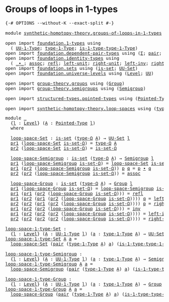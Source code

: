 # Groups of loops in 1-types

<pre class="Agda"><a id="39" class="Symbol">{-#</a> <a id="43" class="Keyword">OPTIONS</a> <a id="51" class="Pragma">--without-K</a> <a id="63" class="Pragma">--exact-split</a> <a id="77" class="Symbol">#-}</a>

<a id="82" class="Keyword">module</a> <a id="89" href="synthetic-homotopy-theory.groups-of-loops-in-1-types.html" class="Module">synthetic-homotopy-theory.groups-of-loops-in-1-types</a> <a id="142" class="Keyword">where</a>

<a id="149" class="Keyword">open</a> <a id="154" class="Keyword">import</a> <a id="161" href="foundation.1-types.html" class="Module">foundation.1-types</a> <a id="180" class="Keyword">using</a>
  <a id="188" class="Symbol">(</a> <a id="190" href="foundation-core.1-types.html#720" class="Function">UU-1-Type</a><a id="199" class="Symbol">;</a> <a id="201" href="foundation-core.1-types.html#792" class="Function">type-1-Type</a><a id="212" class="Symbol">;</a> <a id="214" href="foundation-core.1-types.html#869" class="Function">is-1-type-type-1-Type</a><a id="235" class="Symbol">)</a>
<a id="237" class="Keyword">open</a> <a id="242" class="Keyword">import</a> <a id="249" href="foundation.dependent-pair-types.html" class="Module">foundation.dependent-pair-types</a> <a id="281" class="Keyword">using</a> <a id="287" class="Symbol">(</a><a id="288" href="foundation-core.dependent-pair-types.html#502" class="Record">Σ</a><a id="289" class="Symbol">;</a> <a id="291" href="foundation-core.dependent-pair-types.html#575" class="InductiveConstructor">pair</a><a id="295" class="Symbol">;</a> <a id="297" href="foundation-core.dependent-pair-types.html#592" class="Field">pr1</a><a id="300" class="Symbol">;</a> <a id="302" href="foundation-core.dependent-pair-types.html#604" class="Field">pr2</a><a id="305" class="Symbol">)</a>
<a id="307" class="Keyword">open</a> <a id="312" class="Keyword">import</a> <a id="319" href="foundation.identity-types.html" class="Module">foundation.identity-types</a> <a id="345" class="Keyword">using</a>
  <a id="353" class="Symbol">(</a> <a id="355" href="foundation-core.identity-types.html#1239" class="Function Operator">_∙_</a><a id="358" class="Symbol">;</a> <a id="360" href="foundation-core.identity-types.html#1699" class="Function">assoc</a><a id="365" class="Symbol">;</a> <a id="367" href="foundation-core.identity-types.html#694" class="InductiveConstructor">refl</a><a id="371" class="Symbol">;</a> <a id="373" href="foundation-core.identity-types.html#1828" class="Function">left-unit</a><a id="382" class="Symbol">;</a> <a id="384" href="foundation-core.identity-types.html#1905" class="Function">right-unit</a><a id="394" class="Symbol">;</a> <a id="396" href="foundation-core.identity-types.html#1995" class="Function">left-inv</a><a id="404" class="Symbol">;</a> <a id="406" href="foundation-core.identity-types.html#2081" class="Function">right-inv</a><a id="415" class="Symbol">;</a> <a id="417" href="foundation-core.identity-types.html#1552" class="Function">inv</a><a id="420" class="Symbol">)</a>
<a id="422" class="Keyword">open</a> <a id="427" class="Keyword">import</a> <a id="434" href="foundation.sets.html" class="Module">foundation.sets</a> <a id="450" class="Keyword">using</a> <a id="456" class="Symbol">(</a><a id="457" href="foundation-core.sets.html#1099" class="Function">is-set</a><a id="463" class="Symbol">;</a> <a id="465" href="foundation-core.sets.html#1177" class="Function">UU-Set</a><a id="471" class="Symbol">)</a>
<a id="473" class="Keyword">open</a> <a id="478" class="Keyword">import</a> <a id="485" href="foundation.universe-levels.html" class="Module">foundation.universe-levels</a> <a id="512" class="Keyword">using</a> <a id="518" class="Symbol">(</a><a id="519" href="Agda.Primitive.html#597" class="Postulate">Level</a><a id="524" class="Symbol">;</a> <a id="526" href="foundation-core.universe-levels.html#222" class="Primitive">UU</a><a id="528" class="Symbol">)</a>

<a id="531" class="Keyword">open</a> <a id="536" class="Keyword">import</a> <a id="543" href="group-theory.groups.html" class="Module">group-theory.groups</a> <a id="563" class="Keyword">using</a> <a id="569" class="Symbol">(</a><a id="570" href="group-theory.groups.html#2468" class="Function">Group</a><a id="575" class="Symbol">)</a>
<a id="577" class="Keyword">open</a> <a id="582" class="Keyword">import</a> <a id="589" href="group-theory.semigroups.html" class="Module">group-theory.semigroups</a> <a id="613" class="Keyword">using</a> <a id="619" class="Symbol">(</a><a id="620" href="group-theory.semigroups.html#737" class="Function">Semigroup</a><a id="629" class="Symbol">)</a>

<a id="632" class="Keyword">open</a> <a id="637" class="Keyword">import</a> <a id="644" href="structured-types.pointed-types.html" class="Module">structured-types.pointed-types</a> <a id="675" class="Keyword">using</a> <a id="681" class="Symbol">(</a><a id="682" href="structured-types.pointed-types.html#383" class="Function">Pointed-Type</a><a id="694" class="Symbol">)</a>

<a id="697" class="Keyword">open</a> <a id="702" class="Keyword">import</a> <a id="709" href="synthetic-homotopy-theory.loop-spaces.html" class="Module">synthetic-homotopy-theory.loop-spaces</a> <a id="747" class="Keyword">using</a> <a id="753" class="Symbol">(</a><a id="754" href="synthetic-homotopy-theory.loop-spaces.html#1115" class="Function">type-Ω</a><a id="760" class="Symbol">)</a>
</pre>
<pre class="Agda"><a id="775" class="Keyword">module</a> <a id="782" href="synthetic-homotopy-theory.groups-of-loops-in-1-types.html#782" class="Module">_</a>
  <a id="786" class="Symbol">{</a><a id="787" href="synthetic-homotopy-theory.groups-of-loops-in-1-types.html#787" class="Bound">l</a> <a id="789" class="Symbol">:</a> <a id="791" href="Agda.Primitive.html#597" class="Postulate">Level</a><a id="796" class="Symbol">}</a> <a id="798" class="Symbol">(</a><a id="799" href="synthetic-homotopy-theory.groups-of-loops-in-1-types.html#799" class="Bound">A</a> <a id="801" class="Symbol">:</a> <a id="803" href="structured-types.pointed-types.html#383" class="Function">Pointed-Type</a> <a id="816" href="synthetic-homotopy-theory.groups-of-loops-in-1-types.html#787" class="Bound">l</a><a id="817" class="Symbol">)</a>
  <a id="821" class="Keyword">where</a>
  
  <a id="832" href="synthetic-homotopy-theory.groups-of-loops-in-1-types.html#832" class="Function">loop-space-Set</a> <a id="847" class="Symbol">:</a> <a id="849" href="foundation-core.sets.html#1099" class="Function">is-set</a> <a id="856" class="Symbol">(</a><a id="857" href="synthetic-homotopy-theory.loop-spaces.html#1115" class="Function">type-Ω</a> <a id="864" href="synthetic-homotopy-theory.groups-of-loops-in-1-types.html#799" class="Bound">A</a><a id="865" class="Symbol">)</a> <a id="867" class="Symbol">→</a> <a id="869" href="foundation-core.sets.html#1177" class="Function">UU-Set</a> <a id="876" href="synthetic-homotopy-theory.groups-of-loops-in-1-types.html#787" class="Bound">l</a>
  <a id="880" href="foundation-core.dependent-pair-types.html#592" class="Field">pr1</a> <a id="884" class="Symbol">(</a><a id="885" href="synthetic-homotopy-theory.groups-of-loops-in-1-types.html#832" class="Function">loop-space-Set</a> <a id="900" href="synthetic-homotopy-theory.groups-of-loops-in-1-types.html#900" class="Bound">is-set-Ω</a><a id="908" class="Symbol">)</a> <a id="910" class="Symbol">=</a> <a id="912" href="synthetic-homotopy-theory.loop-spaces.html#1115" class="Function">type-Ω</a> <a id="919" href="synthetic-homotopy-theory.groups-of-loops-in-1-types.html#799" class="Bound">A</a>
  <a id="923" href="foundation-core.dependent-pair-types.html#604" class="Field">pr2</a> <a id="927" class="Symbol">(</a><a id="928" href="synthetic-homotopy-theory.groups-of-loops-in-1-types.html#832" class="Function">loop-space-Set</a> <a id="943" href="synthetic-homotopy-theory.groups-of-loops-in-1-types.html#943" class="Bound">is-set-Ω</a><a id="951" class="Symbol">)</a> <a id="953" class="Symbol">=</a> <a id="955" href="synthetic-homotopy-theory.groups-of-loops-in-1-types.html#943" class="Bound">is-set-Ω</a>

  <a id="967" href="synthetic-homotopy-theory.groups-of-loops-in-1-types.html#967" class="Function">loop-space-Semigroup</a> <a id="988" class="Symbol">:</a> <a id="990" href="foundation-core.sets.html#1099" class="Function">is-set</a> <a id="997" class="Symbol">(</a><a id="998" href="synthetic-homotopy-theory.loop-spaces.html#1115" class="Function">type-Ω</a> <a id="1005" href="synthetic-homotopy-theory.groups-of-loops-in-1-types.html#799" class="Bound">A</a><a id="1006" class="Symbol">)</a> <a id="1008" class="Symbol">→</a> <a id="1010" href="group-theory.semigroups.html#737" class="Function">Semigroup</a> <a id="1020" href="synthetic-homotopy-theory.groups-of-loops-in-1-types.html#787" class="Bound">l</a>
  <a id="1024" href="foundation-core.dependent-pair-types.html#592" class="Field">pr1</a> <a id="1028" class="Symbol">(</a><a id="1029" href="synthetic-homotopy-theory.groups-of-loops-in-1-types.html#967" class="Function">loop-space-Semigroup</a> <a id="1050" href="synthetic-homotopy-theory.groups-of-loops-in-1-types.html#1050" class="Bound">is-set-Ω</a><a id="1058" class="Symbol">)</a> <a id="1060" class="Symbol">=</a> <a id="1062" href="synthetic-homotopy-theory.groups-of-loops-in-1-types.html#832" class="Function">loop-space-Set</a> <a id="1077" href="synthetic-homotopy-theory.groups-of-loops-in-1-types.html#1050" class="Bound">is-set-Ω</a>
  <a id="1088" href="foundation-core.dependent-pair-types.html#592" class="Field">pr1</a> <a id="1092" class="Symbol">(</a><a id="1093" href="foundation-core.dependent-pair-types.html#604" class="Field">pr2</a> <a id="1097" class="Symbol">(</a><a id="1098" href="synthetic-homotopy-theory.groups-of-loops-in-1-types.html#967" class="Function">loop-space-Semigroup</a> <a id="1119" href="synthetic-homotopy-theory.groups-of-loops-in-1-types.html#1119" class="Bound">is-set-Ω</a><a id="1127" class="Symbol">))</a> <a id="1130" href="synthetic-homotopy-theory.groups-of-loops-in-1-types.html#1130" class="Bound">p</a> <a id="1132" href="synthetic-homotopy-theory.groups-of-loops-in-1-types.html#1132" class="Bound">q</a> <a id="1134" class="Symbol">=</a> <a id="1136" href="synthetic-homotopy-theory.groups-of-loops-in-1-types.html#1130" class="Bound">p</a> <a id="1138" href="foundation-core.identity-types.html#1239" class="Function Operator">∙</a> <a id="1140" href="synthetic-homotopy-theory.groups-of-loops-in-1-types.html#1132" class="Bound">q</a>
  <a id="1144" href="foundation-core.dependent-pair-types.html#604" class="Field">pr2</a> <a id="1148" class="Symbol">(</a><a id="1149" href="foundation-core.dependent-pair-types.html#604" class="Field">pr2</a> <a id="1153" class="Symbol">(</a><a id="1154" href="synthetic-homotopy-theory.groups-of-loops-in-1-types.html#967" class="Function">loop-space-Semigroup</a> <a id="1175" href="synthetic-homotopy-theory.groups-of-loops-in-1-types.html#1175" class="Bound">is-set-Ω</a><a id="1183" class="Symbol">))</a> <a id="1186" class="Symbol">=</a> <a id="1188" href="foundation-core.identity-types.html#1699" class="Function">assoc</a>

  <a id="1197" href="synthetic-homotopy-theory.groups-of-loops-in-1-types.html#1197" class="Function">loop-space-Group</a> <a id="1214" class="Symbol">:</a> <a id="1216" href="foundation-core.sets.html#1099" class="Function">is-set</a> <a id="1223" class="Symbol">(</a><a id="1224" href="synthetic-homotopy-theory.loop-spaces.html#1115" class="Function">type-Ω</a> <a id="1231" href="synthetic-homotopy-theory.groups-of-loops-in-1-types.html#799" class="Bound">A</a><a id="1232" class="Symbol">)</a> <a id="1234" class="Symbol">→</a> <a id="1236" href="group-theory.groups.html#2468" class="Function">Group</a> <a id="1242" href="synthetic-homotopy-theory.groups-of-loops-in-1-types.html#787" class="Bound">l</a>
  <a id="1246" href="foundation-core.dependent-pair-types.html#592" class="Field">pr1</a> <a id="1250" class="Symbol">(</a><a id="1251" href="synthetic-homotopy-theory.groups-of-loops-in-1-types.html#1197" class="Function">loop-space-Group</a> <a id="1268" href="synthetic-homotopy-theory.groups-of-loops-in-1-types.html#1268" class="Bound">is-set-Ω</a><a id="1276" class="Symbol">)</a> <a id="1278" class="Symbol">=</a> <a id="1280" href="synthetic-homotopy-theory.groups-of-loops-in-1-types.html#967" class="Function">loop-space-Semigroup</a> <a id="1301" href="synthetic-homotopy-theory.groups-of-loops-in-1-types.html#1268" class="Bound">is-set-Ω</a>
  <a id="1312" href="foundation-core.dependent-pair-types.html#592" class="Field">pr1</a> <a id="1316" class="Symbol">(</a><a id="1317" href="foundation-core.dependent-pair-types.html#592" class="Field">pr1</a> <a id="1321" class="Symbol">(</a><a id="1322" href="foundation-core.dependent-pair-types.html#604" class="Field">pr2</a> <a id="1326" class="Symbol">(</a><a id="1327" href="synthetic-homotopy-theory.groups-of-loops-in-1-types.html#1197" class="Function">loop-space-Group</a> <a id="1344" href="synthetic-homotopy-theory.groups-of-loops-in-1-types.html#1344" class="Bound">is-set-Ω</a><a id="1352" class="Symbol">)))</a> <a id="1356" class="Symbol">=</a> <a id="1358" href="foundation-core.identity-types.html#694" class="InductiveConstructor">refl</a>
  <a id="1365" href="foundation-core.dependent-pair-types.html#592" class="Field">pr1</a> <a id="1369" class="Symbol">(</a><a id="1370" href="foundation-core.dependent-pair-types.html#604" class="Field">pr2</a> <a id="1374" class="Symbol">(</a><a id="1375" href="foundation-core.dependent-pair-types.html#592" class="Field">pr1</a> <a id="1379" class="Symbol">(</a><a id="1380" href="foundation-core.dependent-pair-types.html#604" class="Field">pr2</a> <a id="1384" class="Symbol">(</a><a id="1385" href="synthetic-homotopy-theory.groups-of-loops-in-1-types.html#1197" class="Function">loop-space-Group</a> <a id="1402" href="synthetic-homotopy-theory.groups-of-loops-in-1-types.html#1402" class="Bound">is-set-Ω</a><a id="1410" class="Symbol">))))</a> <a id="1415" href="synthetic-homotopy-theory.groups-of-loops-in-1-types.html#1415" class="Bound">q</a> <a id="1417" class="Symbol">=</a> <a id="1419" href="foundation-core.identity-types.html#1828" class="Function">left-unit</a>
  <a id="1431" href="foundation-core.dependent-pair-types.html#604" class="Field">pr2</a> <a id="1435" class="Symbol">(</a><a id="1436" href="foundation-core.dependent-pair-types.html#604" class="Field">pr2</a> <a id="1440" class="Symbol">(</a><a id="1441" href="foundation-core.dependent-pair-types.html#592" class="Field">pr1</a> <a id="1445" class="Symbol">(</a><a id="1446" href="foundation-core.dependent-pair-types.html#604" class="Field">pr2</a> <a id="1450" class="Symbol">(</a><a id="1451" href="synthetic-homotopy-theory.groups-of-loops-in-1-types.html#1197" class="Function">loop-space-Group</a> <a id="1468" href="synthetic-homotopy-theory.groups-of-loops-in-1-types.html#1468" class="Bound">is-set-Ω</a><a id="1476" class="Symbol">))))</a> <a id="1481" href="synthetic-homotopy-theory.groups-of-loops-in-1-types.html#1481" class="Bound">p</a> <a id="1483" class="Symbol">=</a> <a id="1485" href="foundation-core.identity-types.html#1905" class="Function">right-unit</a>
  <a id="1498" href="foundation-core.dependent-pair-types.html#592" class="Field">pr1</a> <a id="1502" class="Symbol">(</a><a id="1503" href="foundation-core.dependent-pair-types.html#604" class="Field">pr2</a> <a id="1507" class="Symbol">(</a><a id="1508" href="foundation-core.dependent-pair-types.html#604" class="Field">pr2</a> <a id="1512" class="Symbol">(</a><a id="1513" href="synthetic-homotopy-theory.groups-of-loops-in-1-types.html#1197" class="Function">loop-space-Group</a> <a id="1530" href="synthetic-homotopy-theory.groups-of-loops-in-1-types.html#1530" class="Bound">is-set-Ω</a><a id="1538" class="Symbol">)))</a> <a id="1542" class="Symbol">=</a> <a id="1544" href="foundation-core.identity-types.html#1552" class="Function">inv</a>
  <a id="1550" href="foundation-core.dependent-pair-types.html#592" class="Field">pr1</a> <a id="1554" class="Symbol">(</a><a id="1555" href="foundation-core.dependent-pair-types.html#604" class="Field">pr2</a> <a id="1559" class="Symbol">(</a><a id="1560" href="foundation-core.dependent-pair-types.html#604" class="Field">pr2</a> <a id="1564" class="Symbol">(</a><a id="1565" href="foundation-core.dependent-pair-types.html#604" class="Field">pr2</a> <a id="1569" class="Symbol">(</a><a id="1570" href="synthetic-homotopy-theory.groups-of-loops-in-1-types.html#1197" class="Function">loop-space-Group</a> <a id="1587" href="synthetic-homotopy-theory.groups-of-loops-in-1-types.html#1587" class="Bound">is-set-Ω</a><a id="1595" class="Symbol">))))</a> <a id="1600" class="Symbol">=</a> <a id="1602" href="foundation-core.identity-types.html#1995" class="Function">left-inv</a>
  <a id="1613" href="foundation-core.dependent-pair-types.html#604" class="Field">pr2</a> <a id="1617" class="Symbol">(</a><a id="1618" href="foundation-core.dependent-pair-types.html#604" class="Field">pr2</a> <a id="1622" class="Symbol">(</a><a id="1623" href="foundation-core.dependent-pair-types.html#604" class="Field">pr2</a> <a id="1627" class="Symbol">(</a><a id="1628" href="foundation-core.dependent-pair-types.html#604" class="Field">pr2</a> <a id="1632" class="Symbol">(</a><a id="1633" href="synthetic-homotopy-theory.groups-of-loops-in-1-types.html#1197" class="Function">loop-space-Group</a> <a id="1650" href="synthetic-homotopy-theory.groups-of-loops-in-1-types.html#1650" class="Bound">is-set-Ω</a><a id="1658" class="Symbol">))))</a> <a id="1663" class="Symbol">=</a> <a id="1665" href="foundation-core.identity-types.html#2081" class="Function">right-inv</a>

<a id="loop-space-1-type-Set"></a><a id="1676" href="synthetic-homotopy-theory.groups-of-loops-in-1-types.html#1676" class="Function">loop-space-1-type-Set</a> <a id="1698" class="Symbol">:</a>
  <a id="1702" class="Symbol">{</a><a id="1703" href="synthetic-homotopy-theory.groups-of-loops-in-1-types.html#1703" class="Bound">l</a> <a id="1705" class="Symbol">:</a> <a id="1707" href="Agda.Primitive.html#597" class="Postulate">Level</a><a id="1712" class="Symbol">}</a> <a id="1714" class="Symbol">(</a><a id="1715" href="synthetic-homotopy-theory.groups-of-loops-in-1-types.html#1715" class="Bound">A</a> <a id="1717" class="Symbol">:</a> <a id="1719" href="foundation-core.1-types.html#720" class="Function">UU-1-Type</a> <a id="1729" href="synthetic-homotopy-theory.groups-of-loops-in-1-types.html#1703" class="Bound">l</a><a id="1730" class="Symbol">)</a> <a id="1732" class="Symbol">(</a><a id="1733" href="synthetic-homotopy-theory.groups-of-loops-in-1-types.html#1733" class="Bound">a</a> <a id="1735" class="Symbol">:</a> <a id="1737" href="foundation-core.1-types.html#792" class="Function">type-1-Type</a> <a id="1749" href="synthetic-homotopy-theory.groups-of-loops-in-1-types.html#1715" class="Bound">A</a><a id="1750" class="Symbol">)</a> <a id="1752" class="Symbol">→</a> <a id="1754" href="foundation-core.sets.html#1177" class="Function">UU-Set</a> <a id="1761" href="synthetic-homotopy-theory.groups-of-loops-in-1-types.html#1703" class="Bound">l</a>
<a id="1763" href="synthetic-homotopy-theory.groups-of-loops-in-1-types.html#1676" class="Function">loop-space-1-type-Set</a> <a id="1785" href="synthetic-homotopy-theory.groups-of-loops-in-1-types.html#1785" class="Bound">A</a> <a id="1787" href="synthetic-homotopy-theory.groups-of-loops-in-1-types.html#1787" class="Bound">a</a> <a id="1789" class="Symbol">=</a>
  <a id="1793" href="synthetic-homotopy-theory.groups-of-loops-in-1-types.html#832" class="Function">loop-space-Set</a> <a id="1808" class="Symbol">(</a><a id="1809" href="foundation-core.dependent-pair-types.html#575" class="InductiveConstructor">pair</a> <a id="1814" class="Symbol">(</a><a id="1815" href="foundation-core.1-types.html#792" class="Function">type-1-Type</a> <a id="1827" href="synthetic-homotopy-theory.groups-of-loops-in-1-types.html#1785" class="Bound">A</a><a id="1828" class="Symbol">)</a> <a id="1830" href="synthetic-homotopy-theory.groups-of-loops-in-1-types.html#1787" class="Bound">a</a><a id="1831" class="Symbol">)</a> <a id="1833" class="Symbol">(</a><a id="1834" href="foundation-core.1-types.html#869" class="Function">is-1-type-type-1-Type</a> <a id="1856" href="synthetic-homotopy-theory.groups-of-loops-in-1-types.html#1785" class="Bound">A</a> <a id="1858" href="synthetic-homotopy-theory.groups-of-loops-in-1-types.html#1787" class="Bound">a</a> <a id="1860" href="synthetic-homotopy-theory.groups-of-loops-in-1-types.html#1787" class="Bound">a</a><a id="1861" class="Symbol">)</a>

<a id="loop-space-1-type-Semigroup"></a><a id="1864" href="synthetic-homotopy-theory.groups-of-loops-in-1-types.html#1864" class="Function">loop-space-1-type-Semigroup</a> <a id="1892" class="Symbol">:</a>
  <a id="1896" class="Symbol">{</a><a id="1897" href="synthetic-homotopy-theory.groups-of-loops-in-1-types.html#1897" class="Bound">l</a> <a id="1899" class="Symbol">:</a> <a id="1901" href="Agda.Primitive.html#597" class="Postulate">Level</a><a id="1906" class="Symbol">}</a> <a id="1908" class="Symbol">(</a><a id="1909" href="synthetic-homotopy-theory.groups-of-loops-in-1-types.html#1909" class="Bound">A</a> <a id="1911" class="Symbol">:</a> <a id="1913" href="foundation-core.1-types.html#720" class="Function">UU-1-Type</a> <a id="1923" href="synthetic-homotopy-theory.groups-of-loops-in-1-types.html#1897" class="Bound">l</a><a id="1924" class="Symbol">)</a> <a id="1926" class="Symbol">(</a><a id="1927" href="synthetic-homotopy-theory.groups-of-loops-in-1-types.html#1927" class="Bound">a</a> <a id="1929" class="Symbol">:</a> <a id="1931" href="foundation-core.1-types.html#792" class="Function">type-1-Type</a> <a id="1943" href="synthetic-homotopy-theory.groups-of-loops-in-1-types.html#1909" class="Bound">A</a><a id="1944" class="Symbol">)</a> <a id="1946" class="Symbol">→</a> <a id="1948" href="group-theory.semigroups.html#737" class="Function">Semigroup</a> <a id="1958" href="synthetic-homotopy-theory.groups-of-loops-in-1-types.html#1897" class="Bound">l</a>
<a id="1960" href="synthetic-homotopy-theory.groups-of-loops-in-1-types.html#1864" class="Function">loop-space-1-type-Semigroup</a> <a id="1988" href="synthetic-homotopy-theory.groups-of-loops-in-1-types.html#1988" class="Bound">A</a> <a id="1990" href="synthetic-homotopy-theory.groups-of-loops-in-1-types.html#1990" class="Bound">a</a> <a id="1992" class="Symbol">=</a>
  <a id="1996" href="synthetic-homotopy-theory.groups-of-loops-in-1-types.html#967" class="Function">loop-space-Semigroup</a> <a id="2017" class="Symbol">(</a><a id="2018" href="foundation-core.dependent-pair-types.html#575" class="InductiveConstructor">pair</a> <a id="2023" class="Symbol">(</a><a id="2024" href="foundation-core.1-types.html#792" class="Function">type-1-Type</a> <a id="2036" href="synthetic-homotopy-theory.groups-of-loops-in-1-types.html#1988" class="Bound">A</a><a id="2037" class="Symbol">)</a> <a id="2039" href="synthetic-homotopy-theory.groups-of-loops-in-1-types.html#1990" class="Bound">a</a><a id="2040" class="Symbol">)</a> <a id="2042" class="Symbol">(</a><a id="2043" href="foundation-core.1-types.html#869" class="Function">is-1-type-type-1-Type</a> <a id="2065" href="synthetic-homotopy-theory.groups-of-loops-in-1-types.html#1988" class="Bound">A</a> <a id="2067" href="synthetic-homotopy-theory.groups-of-loops-in-1-types.html#1990" class="Bound">a</a> <a id="2069" href="synthetic-homotopy-theory.groups-of-loops-in-1-types.html#1990" class="Bound">a</a><a id="2070" class="Symbol">)</a>

<a id="loop-space-1-type-Group"></a><a id="2073" href="synthetic-homotopy-theory.groups-of-loops-in-1-types.html#2073" class="Function">loop-space-1-type-Group</a> <a id="2097" class="Symbol">:</a>
  <a id="2101" class="Symbol">{</a><a id="2102" href="synthetic-homotopy-theory.groups-of-loops-in-1-types.html#2102" class="Bound">l</a> <a id="2104" class="Symbol">:</a> <a id="2106" href="Agda.Primitive.html#597" class="Postulate">Level</a><a id="2111" class="Symbol">}</a> <a id="2113" class="Symbol">(</a><a id="2114" href="synthetic-homotopy-theory.groups-of-loops-in-1-types.html#2114" class="Bound">A</a> <a id="2116" class="Symbol">:</a> <a id="2118" href="foundation-core.1-types.html#720" class="Function">UU-1-Type</a> <a id="2128" href="synthetic-homotopy-theory.groups-of-loops-in-1-types.html#2102" class="Bound">l</a><a id="2129" class="Symbol">)</a> <a id="2131" class="Symbol">(</a><a id="2132" href="synthetic-homotopy-theory.groups-of-loops-in-1-types.html#2132" class="Bound">a</a> <a id="2134" class="Symbol">:</a> <a id="2136" href="foundation-core.1-types.html#792" class="Function">type-1-Type</a> <a id="2148" href="synthetic-homotopy-theory.groups-of-loops-in-1-types.html#2114" class="Bound">A</a><a id="2149" class="Symbol">)</a> <a id="2151" class="Symbol">→</a> <a id="2153" href="group-theory.groups.html#2468" class="Function">Group</a> <a id="2159" href="synthetic-homotopy-theory.groups-of-loops-in-1-types.html#2102" class="Bound">l</a>
<a id="2161" href="synthetic-homotopy-theory.groups-of-loops-in-1-types.html#2073" class="Function">loop-space-1-type-Group</a> <a id="2185" href="synthetic-homotopy-theory.groups-of-loops-in-1-types.html#2185" class="Bound">A</a> <a id="2187" href="synthetic-homotopy-theory.groups-of-loops-in-1-types.html#2187" class="Bound">a</a> <a id="2189" class="Symbol">=</a>
  <a id="2193" href="synthetic-homotopy-theory.groups-of-loops-in-1-types.html#1197" class="Function">loop-space-Group</a> <a id="2210" class="Symbol">(</a><a id="2211" href="foundation-core.dependent-pair-types.html#575" class="InductiveConstructor">pair</a> <a id="2216" class="Symbol">(</a><a id="2217" href="foundation-core.1-types.html#792" class="Function">type-1-Type</a> <a id="2229" href="synthetic-homotopy-theory.groups-of-loops-in-1-types.html#2185" class="Bound">A</a><a id="2230" class="Symbol">)</a> <a id="2232" href="synthetic-homotopy-theory.groups-of-loops-in-1-types.html#2187" class="Bound">a</a><a id="2233" class="Symbol">)</a> <a id="2235" class="Symbol">(</a><a id="2236" href="foundation-core.1-types.html#869" class="Function">is-1-type-type-1-Type</a> <a id="2258" href="synthetic-homotopy-theory.groups-of-loops-in-1-types.html#2185" class="Bound">A</a> <a id="2260" href="synthetic-homotopy-theory.groups-of-loops-in-1-types.html#2187" class="Bound">a</a> <a id="2262" href="synthetic-homotopy-theory.groups-of-loops-in-1-types.html#2187" class="Bound">a</a><a id="2263" class="Symbol">)</a>
</pre>